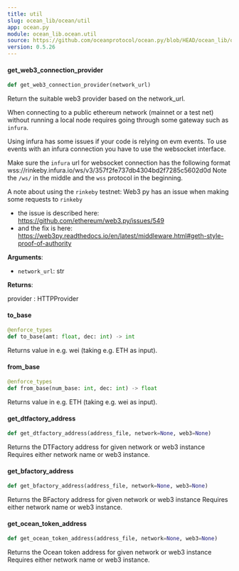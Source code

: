 ```yaml
---
title: util
slug: ocean_lib/ocean/util
app: ocean.py
module: ocean_lib.ocean.util
source: https://github.com/oceanprotocol/ocean.py/blob/HEAD/ocean_lib/ocean/util.py
version: 0.5.26
---
```

#### get\_web3\_connection\_provider

```python
def get_web3_connection_provider(network_url)
```

Return the suitable web3 provider based on the network_url.

When connecting to a public ethereum network (mainnet or a test net) without
running a local node requires going through some gateway such as `infura`.

Using infura has some issues if your code is relying on evm events.
To use events with an infura connection you have to use the websocket interface.

Make sure the `infura` url for websocket connection has the following format
wss://rinkeby.infura.io/ws/v3/357f2fe737db4304bd2f7285c5602d0d
Note the `/ws/` in the middle and the `wss` protocol in the beginning.

A note about using the `rinkeby` testnet:
Web3 py has an issue when making some requests to `rinkeby`
- the issue is described here: https://github.com/ethereum/web3.py/issues/549
- and the fix is here: https://web3py.readthedocs.io/en/latest/middleware.html#geth-style-proof-of-authority

**Arguments**:

- `network_url`: str

**Returns**:

provider : HTTPProvider

#### to\_base

```python
@enforce_types
def to_base(amt: float, dec: int) -> int
```

Returns value in e.g. wei (taking e.g. ETH as input).

#### from\_base

```python
@enforce_types
def from_base(num_base: int, dec: int) -> float
```

Returns value in e.g. ETH (taking e.g. wei as input).

#### get\_dtfactory\_address

```python
def get_dtfactory_address(address_file, network=None, web3=None)
```

Returns the DTFactory address for given network or web3 instance
Requires either network name or web3 instance.

#### get\_bfactory\_address

```python
def get_bfactory_address(address_file, network=None, web3=None)
```

Returns the BFactory address for given network or web3 instance
Requires either network name or web3 instance.

#### get\_ocean\_token\_address

```python
def get_ocean_token_address(address_file, network=None, web3=None)
```

Returns the Ocean token address for given network or web3 instance
Requires either network name or web3 instance.

